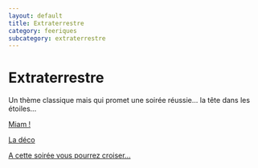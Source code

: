 ```yaml
---
layout: default
title: Extraterrestre
category: feeriques
subcategory: extraterrestre
---
```


# Extraterrestre

Un thème classique mais qui promet une soirée réussie... la tête dans les étoiles...

[Miam !](/pages/extraterrestre/miam.html)

[La déco](/pages/extraterrestre/deco.html)

[A cette soirée vous pourrez croiser...](/pages/extraterrestre/deguisements.html)
